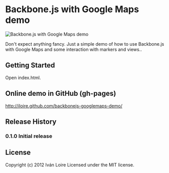 # Backbone.js with Google Maps demo

![Backbone.js with Google Maps demo](https://raw.github.com/iloire/backbonejs-googlemaps-demo/master/screenshots/backbonejs_google_maps01.png)

Don't expect anything fancy. Just a simple demo of how to use Backbone.js with Google Maps and some interaction with markers and views..

## Getting Started

Open index.html.

## Online demo in GitHub (gh-pages)

http://iloire.github.com/backbonejs-googlemaps-demo/

## Release History
### 0.1.0 Initial release

## License
Copyright (c) 2012 Iván Loire
Licensed under the MIT license.

